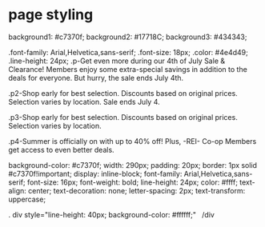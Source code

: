# page styling

<!-- color pallets -->

background1: #c7370f;
background2: #17718C;
background3: #434343;

.font-family: Arial,Helvetica,sans-serif;
.font-size: 18px;
.color: #4e4d49;
.line-height: 24px;
.p-Get even more during our 4th of July Sale & Clearance! Members enjoy some extra-special savings in addition to the deals for everyone. But hurry, the sale ends July 4th.

.p2-Shop early for best selection. Discounts based on original prices.
Selection varies by location. Sale ends July 4.

.p3-Shop early for best selection. Discounts based on original prices.
Selection varies by location.

.p4-Summer is officially on with up to 40% off! Plus, -REI- Co-op Members get access to even better deals.

<!-- button style -->

background-color: #c7370f;
width: 290px;
padding: 20px;
border: 1px solid #c7370f!important;
display: inline-block;
font-family: Arial,Helvetica,sans-serif;
font-size: 16px;
font-weight: bold;
line-height: 24px;
color: #ffff;
text-align: center;
text-decoration: none;
letter-spacing: 2px;
text-transform: uppercase;

<!-- create white space -->

. div style="line-height: 40px; background-color: #ffffff;" &nbsp; /div
